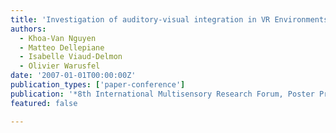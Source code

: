```yaml
---
title: 'Investigation of auditory-visual integration in VR Environments'
authors:
  - Khoa-Van Nguyen
  - Matteo Dellepiane
  - Isabelle Viaud-Delmon
  - Olivier Warusfel
date: '2007-01-01T00:00:00Z'
publication_types: ['paper-conference']
publication: '*8th International Multisensory Research Forum, Poster Presentation, Sydney*'
featured: false

---
```

